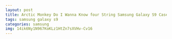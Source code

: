 ```yaml
---
layout: post
title: Arctic Monkey Do I Wanna Know four String Samsung Galaxy S9 Case
tags: samsung galaxy s9
categories: samsung
img: 14ik6Ny1N967KoKLz1HtZn7sXVHv-Cv16
---
```

